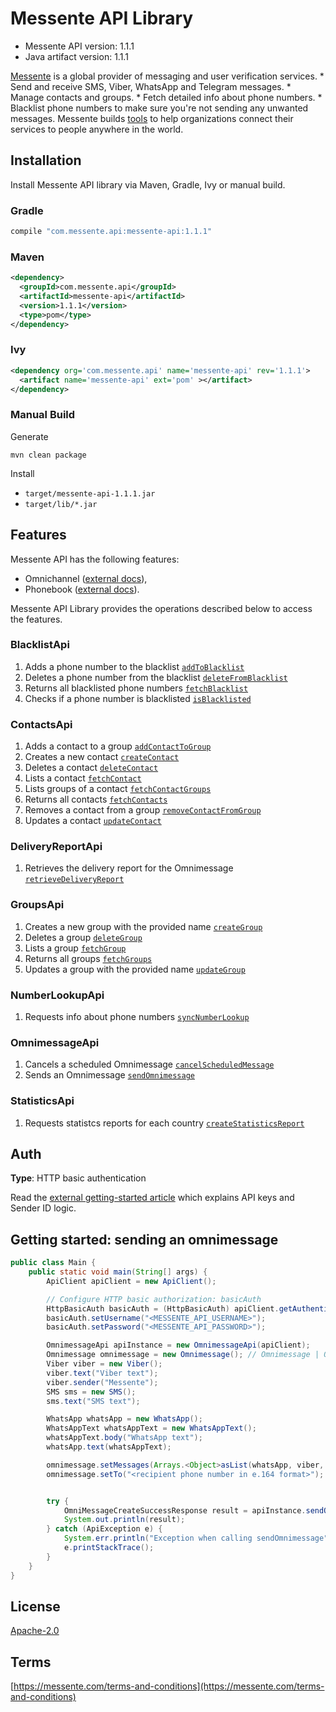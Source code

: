 # Messente API Library

- Messente API version: 1.1.1
- Java artifact version: 1.1.1

[Messente](https://messente.com) is a global provider of messaging and user verification services.  * Send and receive SMS, Viber, WhatsApp and Telegram messages. * Manage contacts and groups. * Fetch detailed info about phone numbers. * Blacklist phone numbers to make sure you&#39;re not sending any unwanted messages.  Messente builds [tools](https://messente.com/documentation) to help organizations connect their services to people anywhere in the world.

## Installation

Install Messente API library via Maven, Gradle, Ivy or manual build.

### Gradle

```groovy
compile "com.messente.api:messente-api:1.1.1"
```

### Maven

```xml
<dependency>
  <groupId>com.messente.api</groupId>
  <artifactId>messente-api</artifactId>
  <version>1.1.1</version>
  <type>pom</type>
</dependency>
```

### Ivy

```xml
<dependency org='com.messente.api' name='messente-api' rev='1.1.1'>
  <artifact name='messente-api' ext='pom' ></artifact>
</dependency>
```

### Manual Build

Generate

```shell
mvn clean package
```

Install

- `target/messente-api-1.1.1.jar`
- `target/lib/*.jar`

## Features

Messente API has the following features:

- Omnichannel ([external docs](https://messente.com/documentation/omnichannel-api)),
- Phonebook ([external docs](https://messente.com/documentation/phonebook-api)).

Messente API Library provides the operations described below to access the features.

### BlacklistApi

1. Adds a phone number to the blacklist [`addToBlacklist`](docs/BlacklistApi.md#addtoblacklist)
1. Deletes a phone number from the blacklist [`deleteFromBlacklist`](docs/BlacklistApi.md#deletefromblacklist)
1. Returns all blacklisted phone numbers [`fetchBlacklist`](docs/BlacklistApi.md#fetchblacklist)
1. Checks if a phone number is blacklisted [`isBlacklisted`](docs/BlacklistApi.md#isblacklisted)

### ContactsApi

1. Adds a contact to a group [`addContactToGroup`](docs/ContactsApi.md#addcontacttogroup)
1. Creates a new contact [`createContact`](docs/ContactsApi.md#createcontact)
1. Deletes a contact [`deleteContact`](docs/ContactsApi.md#deletecontact)
1. Lists a contact [`fetchContact`](docs/ContactsApi.md#fetchcontact)
1. Lists groups of a contact [`fetchContactGroups`](docs/ContactsApi.md#fetchcontactgroups)
1. Returns all contacts [`fetchContacts`](docs/ContactsApi.md#fetchcontacts)
1. Removes a contact from a group [`removeContactFromGroup`](docs/ContactsApi.md#removecontactfromgroup)
1. Updates a contact [`updateContact`](docs/ContactsApi.md#updatecontact)

### DeliveryReportApi

1. Retrieves the delivery report for the Omnimessage [`retrieveDeliveryReport`](docs/DeliveryReportApi.md#retrievedeliveryreport)

### GroupsApi

1. Creates a new group with the provided name [`createGroup`](docs/GroupsApi.md#creategroup)
1. Deletes a group [`deleteGroup`](docs/GroupsApi.md#deletegroup)
1. Lists a group [`fetchGroup`](docs/GroupsApi.md#fetchgroup)
1. Returns all groups [`fetchGroups`](docs/GroupsApi.md#fetchgroups)
1. Updates a group with the provided name [`updateGroup`](docs/GroupsApi.md#updategroup)

### NumberLookupApi

1. Requests info about phone numbers [`syncNumberLookup`](docs/NumberLookupApi.md#syncnumberlookup)

### OmnimessageApi

1. Cancels a scheduled Omnimessage [`cancelScheduledMessage`](docs/OmnimessageApi.md#cancelscheduledmessage)
1. Sends an Omnimessage [`sendOmnimessage`](docs/OmnimessageApi.md#sendomnimessage)

### StatisticsApi

1. Requests statistcs reports for each country [`createStatisticsReport`](docs/StatisticsApi.md#createstatisticsreport)

## Auth

**Type**: HTTP basic authentication

Read the [external getting-started article](https://messente.com/documentation/getting-started) which explains API keys and Sender ID logic.

## Getting started: sending an omnimessage

```java
public class Main {
    public static void main(String[] args) {
        ApiClient apiClient = new ApiClient();

        // Configure HTTP basic authorization: basicAuth
        HttpBasicAuth basicAuth = (HttpBasicAuth) apiClient.getAuthentication("basicAuth");
        basicAuth.setUsername("<MESSENTE_API_USERNAME>");
        basicAuth.setPassword("<MESSENTE_API_PASSWORD>");

        OmnimessageApi apiInstance = new OmnimessageApi(apiClient);
        Omnimessage omnimessage = new Omnimessage(); // Omnimessage | Omnimessage to be sent
        Viber viber = new Viber();
        viber.text("Viber text");
        viber.sender("Messente");
        SMS sms = new SMS();
        sms.text("SMS text");

        WhatsApp whatsApp = new WhatsApp();
        WhatsAppText whatsAppText = new WhatsAppText();
        whatsAppText.body("WhatsApp text");
        whatsApp.text(whatsAppText);

        omnimessage.setMessages(Arrays.<Object>asList(whatsApp, viber, sms));
        omnimessage.setTo("<recipient phone number in e.164 format>");


        try {
            OmniMessageCreateSuccessResponse result = apiInstance.sendOmnimessage(omnimessage);
            System.out.println(result);
        } catch (ApiException e) {
            System.err.println("Exception when calling sendOmnimessage");
            e.printStackTrace();
        }
    }
}

```

## License

[Apache-2.0](http://www.apache.org/licenses/LICENSE-2.0.html)

## Terms

[https://messente.com/terms-and-conditions](https://messente.com/terms-and-conditions)
